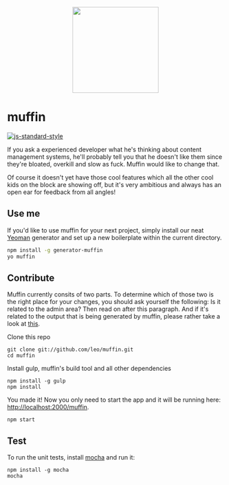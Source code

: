 <p align="center">
  <a href="http://muff.in">
    <img src="http://i.imgur.com/buhMCWz.png" width="200">
  </a>
</p>

# muffin

[![js-standard-style](https://img.shields.io/badge/code%20style-standard-brightgreen.svg)](http://standardjs.com/)

If you ask a experienced developer what he's thinking about content management systems, he'll probably tell you that he doesn't like them since they're bloated, overkill and slow as fuck. Muffin would like to change that.

Of course it doesn't yet have those cool features which all the other cool kids on the block are showing off, but it's very ambitious and always has an open ear for feedback from all angles!

## Use me

If you'd like to use muffin for your next project, simply install our neat [Yeoman](http://yeoman.io) generator and set up a new boilerplate within the current directory.

```bash
npm install -g generator-muffin
yo muffin
```

## Contribute

Muffin currently consits of two parts. To determine which of those two is the right place for your changes, you should ask yourself the following: Is it related to the admin area? Then read on after this paragraph. And if it's related to the output that is being generated by muffin, please rather take a look at [this](https://github.com/leo/generator-muffin).

Clone this repo

```shell
git clone git://github.com/leo/muffin.git
cd muffin
```

Install gulp, muffin's build tool and all other dependencies

```shell
npm install -g gulp
npm install
```

You made it! Now you only need to start the app and it will be running here: [http://localhost:2000/muffin](http://localhost:2000/muffin).

```shell
npm start
```

## Test

To run the unit tests, install [mocha](https://mochajs.org) and run it:

```shell
npm install -g mocha
mocha
```
